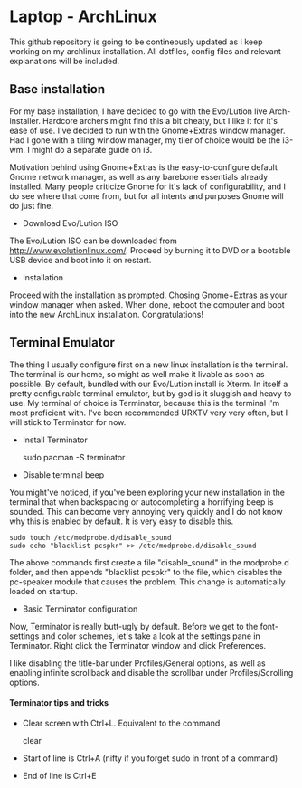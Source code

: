 Laptop - ArchLinux
===========

This github repository is going to be contineously updated as I keep working on my
archlinux installation. All dotfiles, config files and relevant explanations will be included.

## Base installation

For my base installation, I have decided to go with the Evo/Lution live Arch-installer. Hardcore archers might find this a bit cheaty, but I like it for it's ease of use. I've decided to run with the Gnome+Extras window manager. Had I gone with a tiling window manager, my tiler of choice would be the i3-wm. I might do a separate guide on i3.

Motivation behind using Gnome+Extras is the easy-to-configure default Gnome network manager, as well as any barebone essentials already installed. Many people criticize Gnome for it's lack of configurability, and I do see where that come from, but for all intents and purposes Gnome will do just fine. 

* Download Evo/Lution ISO

The Evo/Lution ISO can be downloaded from http://www.evolutionlinux.com/. Proceed by burning it to DVD or a bootable USB device and boot into it on restart.

* Installation

Proceed with the installation as prompted. Chosing Gnome+Extras as your window manager when asked.
When done, reboot the computer and boot into the new ArchLinux installation. Congratulations!

## Terminal Emulator

The thing I usually configure first on a new linux installation is the terminal. The terminal is our home, so
might as well make it livable as soon as possible. By default, bundled with our Evo/Lution install is Xterm.
In itself a pretty configurable terminal emulator, but by god is it sluggish and heavy to use. My terminal of choice is Terminator, because this is the terminal I'm most proficient with. I've been recommended URXTV very very often, but I will stick to Terminator for now.

* Install Terminator


    sudo pacman -S terminator
    

* Disable terminal beep

You might've noticed, if you've been exploring your new installation in the terminal that when backspacing or autocompleting a horrifying beep is sounded. This can become very annoying very quickly and I do not know why this is enabled by default. It is very easy to disable this.

    sudo touch /etc/modprobe.d/disable_sound
    sudo echo "blacklist pcspkr" >> /etc/modprobe.d/disable_sound

The above commands first create a file "disable_sound" in the modprobe.d folder, and then appends "blacklist pcspkr" to the file, which disables the pc-speaker module that causes the problem. This change is automatically loaded on startup.

* Basic Terminator configuration

Now, Terminator is really butt-ugly by default. Before we get to the font-settings and color schemes, let's take a look at the settings pane in Terminator. Right click the Terminator window and click Preferences.

I like disabling the title-bar under Profiles/General options, as well as enabling infinite scrollback and disable the scrollbar under Profiles/Scrolling options.

#### Terminator tips and tricks

* Clear screen with Ctrl+L. Equivalent to the command


    clear

    
* Start of line is Ctrl+A (nifty if you forget sudo in front of a command)

* End of line is Ctrl+E
